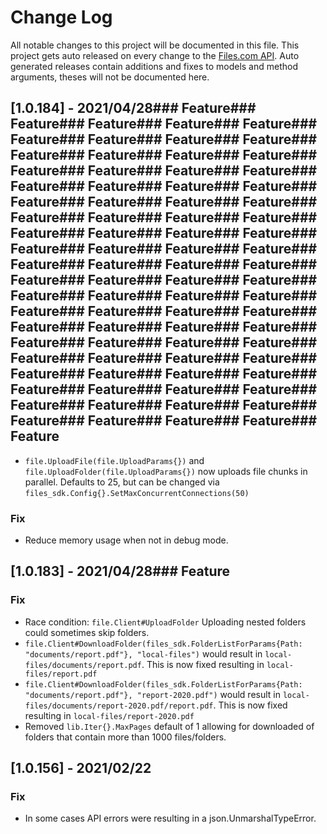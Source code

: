 # Change Log

All notable changes to this project will be documented in this file.
This project gets auto released on every change to the [Files.com API](https://developers.files.com).
Auto generated releases contain additions and fixes to models and method arguments, theses will not be documented here.

## [1.0.184] - 2021/04/28### Feature### Feature### Feature### Feature### Feature### Feature### Feature### Feature### Feature### Feature### Feature### Feature### Feature### Feature### Feature### Feature### Feature### Feature### Feature### Feature### Feature### Feature### Feature### Feature### Feature### Feature### Feature### Feature### Feature### Feature### Feature### Feature### Feature### Feature### Feature### Feature### Feature### Feature### Feature### Feature### Feature### Feature### Feature### Feature### Feature### Feature### Feature### Feature### Feature### Feature### Feature### Feature### Feature### Feature### Feature### Feature### Feature### Feature### Feature### Feature### Feature### Feature### Feature### Feature### Feature### Feature### Feature### Feature### Feature### Feature### Feature### Feature### Feature### Feature### Feature### Feature### Feature### Feature### Feature### Feature### Feature### Feature
- `file.UploadFile(file.UploadParams{})` and `file.UploadFolder(file.UploadParams{})` now uploads file chunks in parallel. 
  Defaults to 25, but can be changed via `files_sdk.Config{}.SetMaxConcurrentConnections(50)`

### Fix
- Reduce memory usage when not in debug mode.

## [1.0.183] - 2021/04/28### Feature
### Fix
- Race condition: `file.Client#UploadFolder` Uploading nested folders could sometimes skip folders.
- `file.Client#DownloadFolder(files_sdk.FolderListForParams{Path: "documents/report.pdf"}, "local-files")` would result in `local-files/documents/report.pdf`. This is now fixed resulting in `local-files/report.pdf`
- `file.Client#DownloadFolder(files_sdk.FolderListForParams{Path: "documents/report.pdf"}, "report-2020.pdf")` would result in `local-files/documents/report-2020.pdf/report.pdf`. This is now fixed resulting in `local-files/report-2020.pdf`
- Removed `lib.Iter{}.MaxPages` default of 1 allowing for downloaded of folders that contain more than 1000 files/folders.

## [1.0.156] - 2021/02/22
### Fix
- In some cases API errors were resulting in a json.UnmarshalTypeError.
